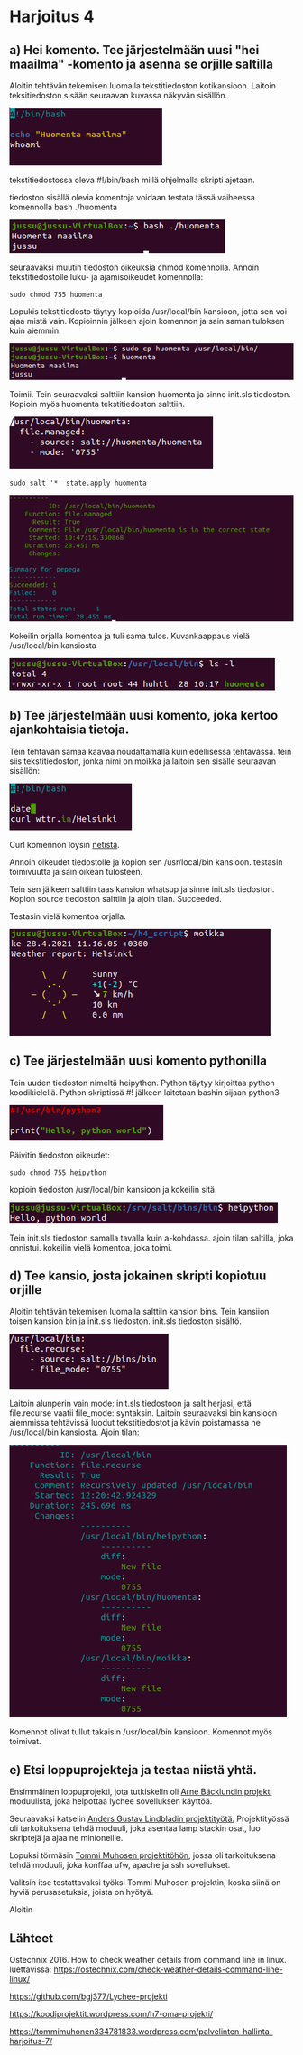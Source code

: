 
# Harjoitus 4

## a) Hei komento. Tee järjestelmään uusi "hei maailma" -komento ja asenna se orjille saltilla

Aloitin tehtävän tekemisen luomalla tekstitiedoston kotikansioon. Laitoin teksitiedoston sisään seuraavan kuvassa näkyvän sisällön. 

![kuva1](/images/kuva1.png)

tekstitiedostossa oleva #!/bin/bash millä ohjelmalla skripti ajetaan.

tiedoston sisällä olevia komentoja voidaan testata tässä vaiheessa komennolla bash ./huomenta

![kuva2](/images/kuva2.png)

seuraavaksi muutin tiedoston oikeuksia chmod komennolla. Annoin tekstitiedostolle luku- ja ajamisoikeudet komennolla:

	sudo chmod 755 huomenta

Lopukis tekstitiedosto täytyy kopioida /usr/local/bin kansioon, jotta sen voi ajaa mistä vain. Kopioinnin jälkeen ajoin komennon ja sain saman tuloksen kuin aiemmin. 

![kuva3](/images/kuva3.png)

Toimii. Tein seuraavaksi salttiin kansion huomenta ja sinne init.sls tiedoston. Kopioin myös huomenta tekstitiedoston salttiin. 

![kuva4](/images/kuva4.png)

	sudo salt '*' state.apply huomenta

![kuva5](/images/kuva5.png)

Kokeilin orjalla komentoa ja tuli sama tulos. Kuvankaappaus vielä /usr/local/bin kansiosta

![kuva6](/images/kuva6.png)



## b) Tee järjestelmään uusi komento, joka kertoo ajankohtaisia tietoja.

Tein tehtävän samaa kaavaa noudattamalla kuin edellisessä tehtävässä. tein siis tekstitiedoston, jonka nimi on moikka ja laitoin sen sisälle seuraavan sisällön: 

![kuva7](/images/kuva7.png)

Curl komennon löysin [netistä](https://ostechnix.com/check-weather-details-command-line-linux/).

Annoin oikeudet tiedostolle ja kopion sen /usr/local/bin kansioon. testasin toimivuutta ja sain oikean tulosteen. 

Tein sen jälkeen salttiin taas kansion whatsup ja sinne init.sls tiedoston. Kopion source tiedoston salttiin ja ajoin tilan. Succeeded. 

Testasin vielä komentoa orjalla. 

![kuva8](/images/kuva8.png)

## c) Tee järjestelmään uusi komento pythonilla

Tein uuden tiedoston nimeltä heipython. Python täytyy kirjoittaa python koodikielellä. Python skriptissä #! jälkeen laitetaan bashin sijaan python3

![kuva9](/images/kuva9.png)

Päivitin tiedoston oikeudet:

	sudo chmod 755 heipython

kopioin tiedoston /usr/local/bin kansioon ja kokeilin sitä. 

![kuva10](/images/kuva10.png)

Tein init.sls tiedoston samalla tavalla kuin a-kohdassa. ajoin tilan saltilla, joka onnistui. kokeilin vielä komentoa, joka toimi.

## d) Tee kansio, josta jokainen skripti kopiotuu orjille

Aloitin tehtävän tekemisen luomalla salttiin kansion bins. Tein kansiion toisen kansion bin ja init.sls tiedoston. init.sls tiedoston sisältö. 

![kuva11](/images/kuva11.png)

Laitoin alunperin vain mode: init.sls tiedostoon ja salt herjasi, että file.recurse vaatii file_mode: syntaksin. Laitoin seuraavaksi bin kansioon aiemmissa tehtävissä luodut tekstitiedostot ja kävin poistamassa ne /usr/local/bin kansiosta. Ajoin tilan:

![kuva12](/images/kuva12.png)

Komennot olivat tullut takaisin /usr/local/bin kansioon. Komennot myös toimivat.

## e) Etsi loppuprojekteja ja testaa niistä yhtä.

Ensimmäinen loppuprojekti, jota tutkiskelin oli [Arne Bäcklundin projekti](https://github.com/bgj377/Lychee-projekti) moduulista, joka helpottaa lychee sovelluksen käyttöä.

Seuraavaksi katselin [Anders Gustav Lindbladin projektityötä.](https://koodiprojektit.wordpress.com/h7-oma-projekti/) Projektityössä oli tarkoituksena tehdä moduuli, joka asentaa lamp stackin osat, luo skriptejä ja ajaa ne minioneille. 

Lopuksi törmäsin [Tommi Muhosen projektitöhön](https://tommimuhonen334781833.wordpress.com/palvelinten-hallinta-harjoitus-7/), jossa oli tarkoituksena tehdä moduuli, joka konffaa ufw, apache ja ssh sovellukset. 

Valitsin itse testattavaksi työksi Tommi Muhosen projektin, koska siinä on hyviä perusasetuksia, joista on hyötyä.

Aloitin 

## Lähteet

Ostechnix 2016. How to check weather details from command line in linux. luettavissa: https://ostechnix.com/check-weather-details-command-line-linux/

https://github.com/bgj377/Lychee-projekti

https://koodiprojektit.wordpress.com/h7-oma-projekti/

https://tommimuhonen334781833.wordpress.com/palvelinten-hallinta-harjoitus-7/
